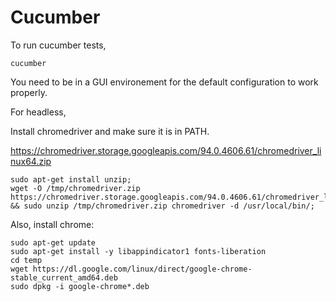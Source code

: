 # Cucumber

To run cucumber tests,

```
cucumber
```

You need to be in a GUI environement for the default configuration to work properly.

For headless,

Install chromedriver and make sure it is in PATH.

https://chromedriver.storage.googleapis.com/94.0.4606.61/chromedriver_linux64.zip

```
sudo apt-get install unzip;
wget -O /tmp/chromedriver.zip https://chromedriver.storage.googleapis.com/94.0.4606.61/chromedriver_linux64.zip && sudo unzip /tmp/chromedriver.zip chromedriver -d /usr/local/bin/;
```

Also, install chrome:

```
sudo apt-get update
sudo apt-get install -y libappindicator1 fonts-liberation
cd temp
wget https://dl.google.com/linux/direct/google-chrome-stable_current_amd64.deb
sudo dpkg -i google-chrome*.deb
```
